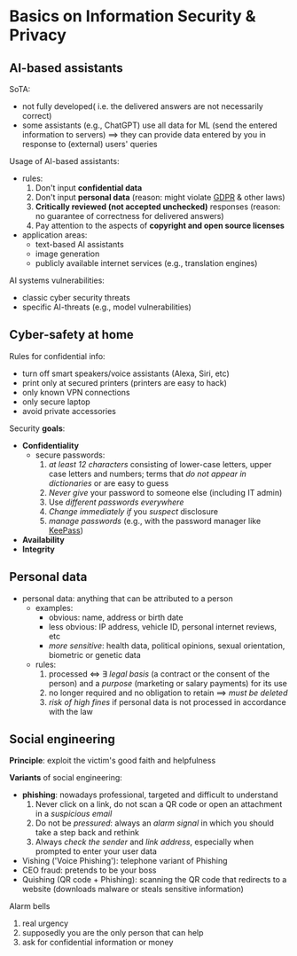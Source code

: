 # Basics on Information Security & Privacy 

## AI-based assistants

SoTA:
- not fully developed( i.e. the delivered answers are not necessarily correct)
- some assistants (e.g., ChatGPT) use all data for ML (send the entered information to servers)
  $\implies$ they can provide data entered by you in response to (external) users' queries

Usage of AI-based assistants:
- rules:
    1. Don't input **confidential data**
    2. Don't input **personal data** (reason: might violate [GDPR](https://en.wikipedia.org/wiki/General_Data_Protection_Regulation) & other laws)
    3. **Critically reviewed (not accepted unchecked)** responses
       (reason: no guarantee of correctness for delivered answers)
    4. Pay attention to the aspects of **copyright and open source licenses**
- application areas:
  - text-based AI assistants
  - image generation
  - publicly available internet services (e.g., translation engines)

AI systems vulnerabilities:
- classic cyber security threats
- specific AI-threats (e.g., model vulnerabilities)

## Cyber-safety at home

Rules for confidential info:
- turn off smart speakers/voice assistants (Alexa, Siri, etc)
- print only at secured printers (printers are easy to hack)
- only known VPN connections
- only secure laptop
- avoid private accessories

Security **goals**:
- **Confidentiality**
  - secure passwords:
    1. *at least 12 characters* consisting of lower-case letters, upper case letters and numbers;
       terms that *do not appear in dictionaries* or are easy to guess
    2. *Never give* your password to someone else (including IT admin)
    3. Use *different passwords everywhere*
    4. *Change immediately if* you *suspect* disclosure
    5. *manage passwords* (e.g., with the password manager like [KeePass](https://www.intranet.bosch.com/doku/isp_public/ISP_Trainings/ISP001/Redirect_ISP001_KeePass.html))
- **Availability**
- **Integrity**

## Personal data 

- personal data: anything that can be attributed to a person
  - examples:
    - obvious: name, address or birth date
    - less obvious: IP address, vehicle ID, personal internet reviews, etc
    - *more sensitive*: health data, political opinions, sexual orientation, biometric or genetic data
  - rules:
    1. processed $\iff$ $\exists$ *legal basis* (a contract or the consent of the person) and a *purpose* (marketing or salary payments) for its use
    2. no longer required and no obligation to retain $\implies$ *must be deleted*
    3. *risk of high fines* if personal data is not processed in accordance with the law

## Social engineering

**Principle**: exploit the victim's good faith and helpfulness

**Variants** of social engineering:
- **phishing**: nowadays professional, targeted and difficult to understand
  1. Never click on a link, do not scan a QR code or open an attachment in a *suspicious email*
  2. Do not be *pressured*: always an *alarm signal* in which you should take a step back and rethink
  3. Always *check the sender* and *link address*, especially when prompted to enter your user data
- Vishing ('Voice Phishing'): telephone variant of Phishing
- CEO fraud: pretends to be your boss
- Quishing (QR code + Phishing):
  scanning the QR code that redirects to a website (downloads malware or steals sensitive information)

Alarm bells
1. real urgency
2. supposedly you are the only person that can help
3. ask for confidential information or money

